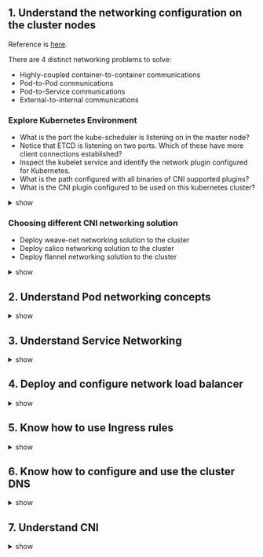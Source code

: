 ## 1. Understand the networking configuration on the cluster nodes
Reference is [here](https://github.com/kubernetes/community/blob/master/contributors/design-proposals/network/networking.md).

There are 4 distinct networking problems to solve:
- Highly-coupled container-to-container communications
- Pod-to-Pod communications
- Pod-to-Service communications
- External-to-internal communications
### Explore Kubernetes Environment
- What is the port the kube-scheduler is listening on in the master node? 
- Notice that ETCD is listening on two ports. Which of these have more client connections established? 
- Inspect the kubelet service and identify the network plugin configured for Kubernetes. 
- What is the path configured with all binaries of CNI supported plugins? 
- What is the CNI plugin configured to be used on this kubernetes cluster? 

<details><summary>show</summary><p>

```bash
netstat -nplt
netstat -anp | grep etcd 
netstat -anp | grep etcd | grep 2379 | wc -l
netstat -anp | grep etcd | grep 2380 | wc -l
ps -aux | grep kubelet
systemctl status kubelet.service
ls /etc/cni/net.d/
```


</p></details>

### Choosing different CNI networking solution
- Deploy weave-net networking solution to the cluster
- Deploy calico networking solution to the cluster
- Deploy flannel networking solution to the cluster

<details><summary>show</summary><p>

- Deploy weave-net. Documentation is [here](https://www.weave.works/docs/net/latest/kubernetes/kube-addon/).
  ```bash
  kubectl apply -f "https://cloud.weave.works/k8s/net?k8s-version=$(kubectl version | base64 | tr -d '\n')"
  ```
- Deploy calico. Documentation is [here](https://docs.projectcalico.org/v3.8/getting-started/kubernetes/).
  ```bash
  kubectl apply -f https://docs.projectcalico.org/v3.8/manifests/calico.yaml
  ```
- Deploy flannel. Documentation is [here](https://github.com/coreos/flannel#deploying-flannel-manually).
  ```bash
  kubectl apply -f https://raw.githubusercontent.com/coreos/flannel/master/Documentation/kube-flannel.yml
  ```

</p></details>

## 2. Understand Pod networking concepts

<details><summary>show</summary><p>
  


</p></details>

## 3. Understand Service Networking

<details><summary>show</summary><p>
  


</p></details>

## 4. Deploy and configure network load balancer

<details><summary>show</summary><p>
  


</p></details>

## 5. Know how to use Ingress rules

<details><summary>show</summary><p>
  


</p></details>

## 6. Know how to configure and use the cluster DNS

<details><summary>show</summary><p>
  


</p></details>

## 7. Understand CNI

<details><summary>show</summary><p>
  


</p></details>


